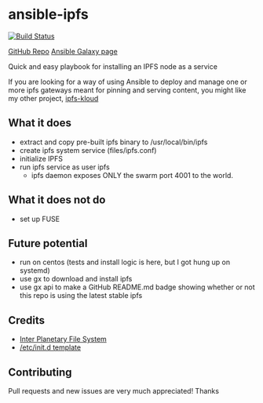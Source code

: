 # ansible-ipfs

[![Build Status](https://travis-ci.org/insanity54/ansible-ipfs.svg?branch=master)](https://travis-ci.org/insanity54/ansible-ipfs)

[GitHub Repo](https://github.com/insanity54/ansible-ipfs/)
[Ansible Galaxy page](https://galaxy.ansible.com/insanity54/ipfs/)

Quick and easy playbook for installing an IPFS node as a service

If you are looking for a way of using Ansible to deploy and manage one or more ipfs gateways meant for pinning and serving content, you might like my other project, [ipfs-kloud](https://github.com/insanity54/ipfs-kloud)


## What it does

* extract and copy pre-built ipfs binary to /usr/local/bin/ipfs
* create ipfs system service (files/ipfs.conf)
* initialize IPFS
* run ipfs service as user ipfs
  * ipfs daemon exposes ONLY the swarm port 4001 to the world.



## What it does not do

* set up FUSE


## Future potential

* run on centos (tests and install logic is here, but I got hung up on systemd)
* use gx to download and install ipfs
* use gx api to make a GitHub README.md badge showing whether or not this repo is using the latest stable ipfs


## Credits

* [Inter Planetary File System](https://ipfs.io/)
* [/etc/init.d template](https://github.com/fhd/init-script-template)

## Contributing

Pull requests and new issues are very much appreciated! Thanks
